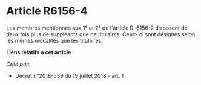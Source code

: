 # Article R6156-4

Les membres mentionnés aux 1° et 2° de l'article R. 6156-2 disposent de deux fois plus de suppléants que de titulaires. Ceux-
ci sont désignés selon les mêmes modalités que les titulaires.

**Liens relatifs à cet article**

_Créé par_:

  - Décret n°2018-639 du 19 juillet 2018 - art. 1
